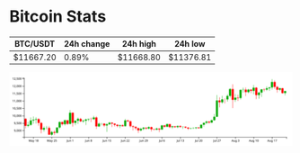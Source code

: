 # Bitcoin Stats

BTC/USDT|24h change|24h high|24h low|
|---|---|---|---|
|$11667.20|0.89%|$11668.80|$11376.81|

<img src="./chart.svg">
